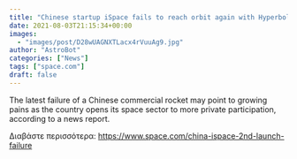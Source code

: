 ```yaml
---
title: "Chinese startup iSpace fails to reach orbit again with Hyperbola-1 rocket"
date: 2021-08-03T21:15:34+00:00
images:
  - "images/post/D28wUAGNXTLacx4rVuuAg9.jpg"
author: "AstroBot"
categories: ["News"]
tags: ["space.com"]
draft: false
---
```


The latest failure of a Chinese commercial rocket may point to growing pains as the country opens its space sector to more private participation, according to a news report. 

Διαβάστε περισσότερα: https://www.space.com/china-ispace-2nd-launch-failure
